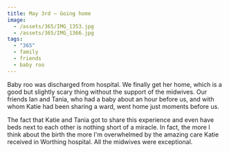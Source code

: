 ```yaml
---
title: May 3rd — Going home
image:
  - /assets/365/IMG_1353.jpg
  - /assets/365/IMG_1366.jpg
tags:
  - "365"
  - family
  - friends
  - baby roo
---
```

Baby roo was discharged from hospital. We finally get her home, which is a good but slightly scary thing without the support of the midwives. Our friends Ian and Tania, who had a baby about an hour before us, and with whom Katie had been sharing a ward, went home just moments before us.

The fact that Katie and Tania got to share this experience and even have beds next to each other is nothing short of a miracle. In fact, the more I think about the birth the more I'm overwhelmed by the amazing care Katie received in Worthing hospital. All the midwives were exceptional.